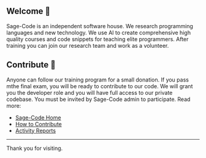 ## Welcome 👋

Sage-Code is an independent software house. We research programming languages and new technology. We use AI to create comprehensive high quality courses and code snippets for teaching elite programmers. After training you can join our research team and work as a volunteer.

## Contribute 🎁

Anyone can follow our training program for a small donation. If you pass mthe final exam, you will be ready to contribute to our code. We will grant you the developer role and you will have full access to our private codebase. You must be invited by Sage-Code admin to participate. Read more: 

* [Sage-Code Home](http://sagecode.net)
* [How to Contribute](https://github.com/sage-code/.github/tree/main/profile/contribute.md)
* [Activity Reports](https://github.com/sage-code/.github/tree/main/reports/readme.md)
---
Thank you for visiting.
